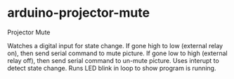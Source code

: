 # arduino-projector-mute
Projector Mute
 
 Watches a digital input for state change.
 If gone high to low (external relay on), then send serial command to mute picture.
 If gone low to high (external relay off), then send serial command to un-mute picture.
 Uses interupt to detect state change.
 Runs LED blink in loop to show program is running.

